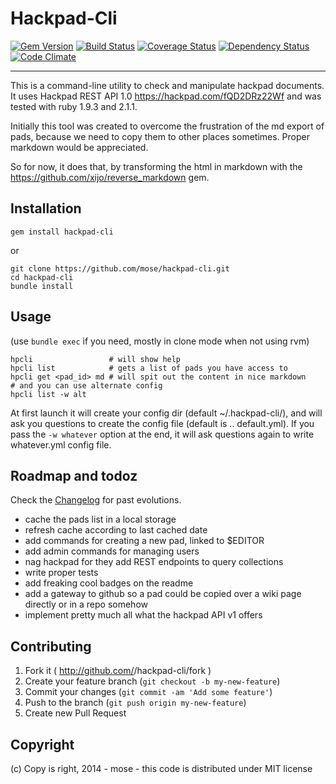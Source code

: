 Hackpad-Cli
===================

[![Gem Version](https://badge.fury.io/rb/hackpad-cli.png)](http://rubygems.org/gems/hackpad-cli)
[![Build Status](https://travis-ci.org/mose/hackpad-cli.png?branch=master)](https://travis-ci.org/mose/hackpad-cli)
[![Coverage Status](https://coveralls.io/repos/mose/hackpad-cli/badge.png)](https://coveralls.io/r/mose/hackpad-cli)
[![Dependency Status](https://gemnasium.com/mose/hackpad-cli.svg)](https://gemnasium.com/mose/hackpad-cli)
[![Code Climate](https://codeclimate.com/github/mose/hackpad-cli.png)](https://codeclimate.com/github/mose/hackpad-cli)

----

This is a command-line utility to check and manipulate hackpad documents.
It uses Hackpad REST API 1.0 https://hackpad.com/fQD2DRz22Wf and was tested with ruby 1.9.3 and 2.1.1.

Initially this tool was created to overcome the frustration of the md export of pads,
because we need to copy them to other places sometimes. Proper markdown would be appreciated.

So for now, it does that, by transforming the html in markdown with the https://github.com/xijo/reverse_markdown gem.

Installation
------------------

    gem install hackpad-cli

or

    git clone https://github.com/mose/hackpad-cli.git
    cd hackpad-cli
    bundle install

Usage
---------------

(use `bundle exec` if you need, mostly in clone mode when not using rvm)

    hpcli                 # will show help
    hpcli list            # gets a list of pads you have access to
    hpcli get <pad_id> md # will spit out the content in nice markdown
    # and you can use alternate config
    hpcli list -w alt

At first launch it will create your config dir (default ~/.hackpad-cli/), and will ask you questions to create the config file (default is .. default.yml). If you pass the `-w whatever` option at the end, it will ask questions again to write whatever.yml config file.


Roadmap and todoz
---------------------

Check the [Changelog](CHANGELOG.md) for past evolutions.

* cache the pads list in a local storage
* refresh cache according to last cached date
* add commands for creating a new pad, linked to $EDITOR
* add admin commands for managing users
* nag hackpad for they add REST endpoints to query collections
* write proper tests
* add freaking cool badges on the readme
* add a gateway to github so a pad could be copied over a wiki page directly or in a repo somehow
* implement pretty much all what the hackpad API v1 offers

Contributing
------------------

1. Fork it ( http://github.com/<my-github-username>/hackpad-cli/fork )
2. Create your feature branch (`git checkout -b my-new-feature`)
3. Commit your changes (`git commit -am 'Add some feature'`)
4. Push to the branch (`git push origin my-new-feature`)
5. Create new Pull Request

Copyright
----------

(c) Copy is right, 2014 - mose - this code is distributed under MIT license

